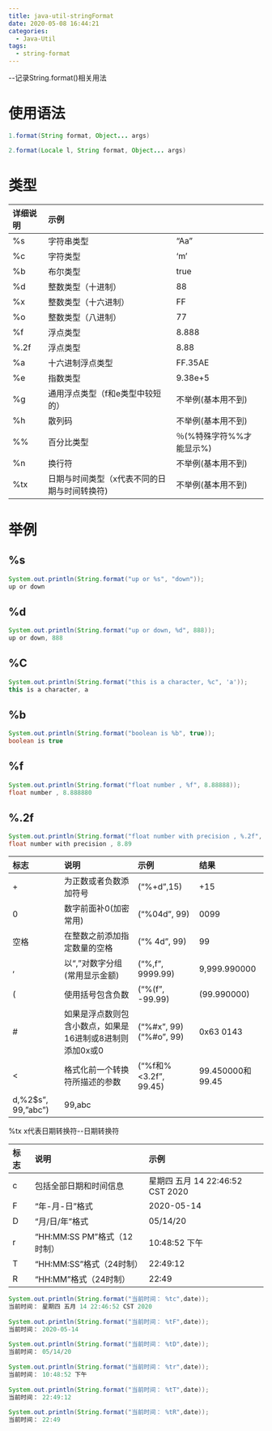 ```yaml
---
title: java-util-stringFormat
date: 2020-05-08 16:44:21
categories:
  - Java-Util
tags:
  - string-format
---
```


--记录String.format()相关用法

# 使用语法

```java
1.format(String format, Object... args)
```

```java
2.format(Locale l, String format, Object... args)
```



# 类型

| 详细说明 | 示例                                         |                          |
| :------- | :------------------------------------------- | ------------------------ |
| %s       | 字符串类型                                   | “Aa”                     |
| %c       | 字符类型                                     | ‘m’                      |
| %b       | 布尔类型                                     | true                     |
| %d       | 整数类型（十进制）                           | 88                       |
| %x       | 整数类型（十六进制）                         | FF                       |
| %o       | 整数类型（八进制）                           | 77                       |
| %f       | 浮点类型                                     | 8.888                    |
| %.2f     | 浮点类型                                     | 8.88                     |
| %a       | 十六进制浮点类型                             | FF.35AE                  |
| %e       | 指数类型                                     | 9.38e+5                  |
| %g       | 通用浮点类型（f和e类型中较短的）             | 不举例(基本用不到)       |
| %h       | 散列码                                       | 不举例(基本用不到)       |
| %%       | 百分比类型                                   | ％(%特殊字符%%才能显示%) |
| %n       | 换行符                                       | 不举例(基本用不到)       |
| %tx      | 日期与时间类型（x代表不同的日期与时间转换符) | 不举例(基本用不到)       |



# 举例

## %s

```java
System.out.println(String.format("up or %s", "down"));
up or down
```



## %d

```java
System.out.println(String.format("up or down, %d", 888));
up or down, 888
```



## %C

```java
System.out.println(String.format("this is a character, %c", 'a'));
this is a character, a
```



## %b

```java
System.out.println(String.format("boolean is %b", true));
boolean is true
```



## %f

```java
System.out.println(String.format("float number , %f", 8.88888));
float number , 8.888880
```



## %.2f

```java
System.out.println(String.format("float number with precision , %.2f", 8.8888));
float number with precision , 8.89
```



| 标志               | 说明                                                     | 示例                   | 结果             |
| :----------------- | :------------------------------------------------------- | :--------------------- | :--------------- |
| +                  | 为正数或者负数添加符号                                   | (“%+d”,15)             | +15              |
| 0                  | 数字前面补0(加密常用)                                    | (“%04d”, 99)           | 0099             |
| 空格               | 在整数之前添加指定数量的空格                             | (“% 4d”, 99)           | 99               |
| ,                  | 以“,”对数字分组(常用显示金额)                            | (“%,f”, 9999.99)       | 9,999.990000     |
| (                  | 使用括号包含负数                                         | (“%(f”, -99.99)        | (99.990000)      |
| #                  | 如果是浮点数则包含小数点，如果是16进制或8进制则添加0x或0 | (“%#x”, 99)(“%#o”, 99) | 0x63 0143        |
| <                  | 格式化前一个转换符所描述的参数                           | (“%f和%<3.2f”, 99.45)  | 99.450000和99.45 |
| d,%2$s”, 99,”abc”) | 99,abc                                                   |                        |                  |



 %tx x代表日期转换符--日期转换符

| 标志 | 说明                        | 示例                             |
| :--- | :-------------------------- | :------------------------------- |
| c    | 包括全部日期和时间信息      | 星期四 五月 14 22:46:52 CST 2020 |
| F    | “年-月-日”格式              | 2020-05-14                       |
| D    | “月/日/年”格式              | 05/14/20                         |
| r    | “HH:MM:SS PM”格式（12时制） | 10:48:52 下午                    |
| T    | “HH:MM:SS”格式（24时制）    | 22:49:12                         |
| R    | “HH:MM”格式（24时制）       | 22:49                            |



```java
System.out.println(String.format("当前时间： %tc",date));
当前时间： 星期四 五月 14 22:46:52 CST 2020
  
System.out.println(String.format("当前时间： %tF",date));
当前时间： 2020-05-14
  
System.out.println(String.format("当前时间： %tD",date));
当前时间： 05/14/20
 
System.out.println(String.format("当前时间： %tr",date));
当前时间： 10:48:52 下午
  
System.out.println(String.format("当前时间： %tT",date));
当前时间： 22:49:12
  
System.out.println(String.format("当前时间： %tR",date));
当前时间： 22:49
```


